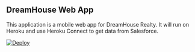 DreamHouse Web App
------------------

This application is a mobile web app for DreamHouse Realty. It will run on Heroku and use Heroku Connect to get data from Salesforce.

 <a href="https://heroku.com/deploy">
  <img src="https://www.herokucdn.com/deploy/button.svg" alt="Deploy">
</a >
